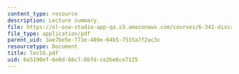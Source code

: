 ```yaml
---
content_type: resource
description: Lecture summary.
file: https://ol-ocw-studio-app-qa.s3.amazonaws.com/courses/6-341-discrete-time-signal-processing-fall-2005/6e5190ef6e0d66c78bfdce2be6ce7125_lec16.pdf
file_type: application/pdf
parent_uid: 3ae7be5e-771e-489e-64b5-7515a7f2ac3c
resourcetype: Document
title: lec16.pdf
uid: 6e5190ef-6e0d-66c7-8bfd-ce2be6ce7125
---
```

